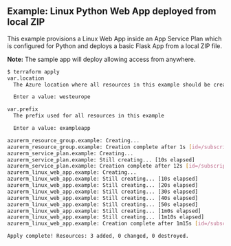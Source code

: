 ## Example: Linux Python Web App deployed from local ZIP

This example provisions a Linux Web App inside an App Service Plan which is configured for Python and deploys a basic Flask App from a local ZIP file.

**Note:** The sample app will deploy allowing access from anywhere.


```bash
$ terraform apply
var.location
  The Azure location where all resources in this example should be created

  Enter a value: westeurope

var.prefix
  The prefix used for all resources in this example

  Enter a value: exampleapp

azurerm_resource_group.example: Creating...
azurerm_resource_group.example: Creation complete after 1s [id=/subscriptions/00000000-0000-0000-0000-000000000000/resourceGroups/exampleappRG-zipdeploy]
azurerm_service_plan.example: Creating...
azurerm_service_plan.example: Still creating... [10s elapsed]
azurerm_service_plan.example: Creation complete after 12s [id=/subscriptions/00000000-0000-0000-0000-000000000000/resourceGroups/exampleappRG-zipdeploy/providers/Microsoft.Web/serverfarms/exampleapp-sp-zipdeploy]
azurerm_linux_web_app.example: Creating...
azurerm_linux_web_app.example: Still creating... [10s elapsed]
azurerm_linux_web_app.example: Still creating... [20s elapsed]
azurerm_linux_web_app.example: Still creating... [30s elapsed]
azurerm_linux_web_app.example: Still creating... [40s elapsed]
azurerm_linux_web_app.example: Still creating... [50s elapsed]
azurerm_linux_web_app.example: Still creating... [1m0s elapsed]
azurerm_linux_web_app.example: Still creating... [1m10s elapsed]
azurerm_linux_web_app.example: Creation complete after 1m15s [id=/subscriptions/00000000-0000-0000-0000-000000000000/resourceGroups/exampleappRG-zipdeploy/providers/Microsoft.Web/sites/exampleapp-zipdeploy]

Apply complete! Resources: 3 added, 0 changed, 0 destroyed.

```
